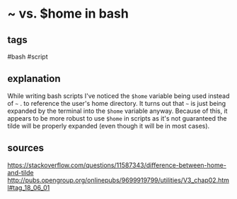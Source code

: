 # ~ vs. $home in bash
## tags
#bash #script

## explanation
While writing bash scripts I've noticed the `$home` variable being used instead of `~` . to reference the user's home directory. It turns out that `~` is just being expanded by the terminal into the `$home` variable anyway. Because of this, it appears to be more robust to use `$home` in scripts as it's not guaranteed the tilde will be properly expanded (even though it will be in most cases).

## sources
https://stackoverflow.com/questions/11587343/difference-between-home-and-tilde
http://pubs.opengroup.org/onlinepubs/9699919799/utilities/V3_chap02.html#tag_18_06_01
